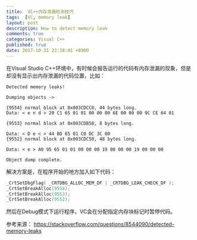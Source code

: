 ```yaml
---
title:  VC++内存泄漏检测技巧
tags:  [VC, memory leak]
layout: post
description: How to detect memory leak
comments: true
categories: Visual C++
published: true
date: 2017-10-31 22:38:01 +0900
---
```


在Visual Studio C++环境中，有时候会报告运行的代码有内存泄漏的现象，但是却没有显示出内存泄漏的代码位置，比如：

```Txt
Detected memory leaks!

Dumping objects ->

{9554} normal block at 0x003CDCC0, 44 bytes long.
Data: < e n d > 20 C1 65 01 01 00 00 00 6E 00 00 00 9C CE 64 01

{9553} normal block at 0x003CDB58, 8 bytes long.

Data: < D e < > 44 BD 65 01 C0 DC 3C 00
{9552} normal block at 0x003CDC50, 48 bytes long.

Data: < e > A0 95 65 01 01 00 00 00 19 00 00 00 19 00 00 00

Object dump complete.
```

解决方案是，在程序开始的地方加入如下代码：

```Cpp
_CrtSetDbgFlag( _CRTDBG_ALLOC_MEM_DF | _CRTDBG_LEAK_CHECK_DF );
_CrtSetBreakAlloc(9554);
_CrtSetBreakAlloc(9553);
_CrtSetBreakAlloc(9552);
```

然后在Debug模式下运行程序，VC会在分配指定内存块标记时暂停代码。

参考来源：
https://stackoverflow.com/questions/8544090/detected-memory-leaks
